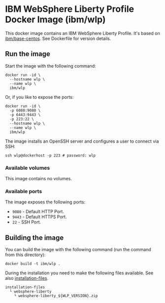 # IBM WebSphere Liberty Profile Docker Image (ibm/wlp)

This docker image contains an IBM WebSphere Liberty Profile. It's based on [ibm/base-centos](../base-centos). See Dockerfile for version details.

## Run the image

Start the image with the following command:

```
docker run -id \
  --hostname wlp \
  --name wlp \
  ibm/wlp
```

Or, if you like to expose the ports:

```
docker run -id \
  -p 6080:9080 \
  -p 6443:9443 \
  -p 223:22 \
  --hostname wlp \
  --name wlp \
  ibm/wlp
```

The image installs an OpenSSH server and configures a user to connect via SSH:

```
ssh wlp@dockerhost -p 223 # password: wlp
```

### Available volumes

This image contains no volumes.

### Available ports

The image exposes the following ports:

* `9080` - Default HTTP Port.
* `9443` - Default HTTPS Port.
* `22` - SSH Port.

## Building the image

You can build the image with the following command (run the command from this directory):

```
docker build -t ibm/wlp .
```

During the installation you need to make the following files available. See also [installation-files](../installation-files).

```
installation-files
  └ websphere-liberty
    └ websphere-liberty_${WLP_VERSION}.zip
```
